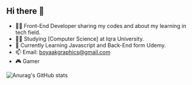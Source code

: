 ## Hi there 👋

<!--
**BOYAAK/BOYAAK** is a ✨ _special_ ✨ repository because its `README.md` (this file) appears on your GitHub profile.

Here are some ideas to get you started:-->

- 🧑‍💼 Front-End Developer sharing my codes and about my learning in tech field.
- 👨‍🎓 Studying [Computer Science] at Iqra University.
- 🥴 Currently Learning Javascript and Back-End form Udemy.
- 📫 Email: boyaakgraphics@gmail.com
- 🎮 Gamer 

![Anurag's GitHub stats](https://github-readme-stats.vercel.app/api?username=BOYAAK&show_icons=true&theme=algolia)
